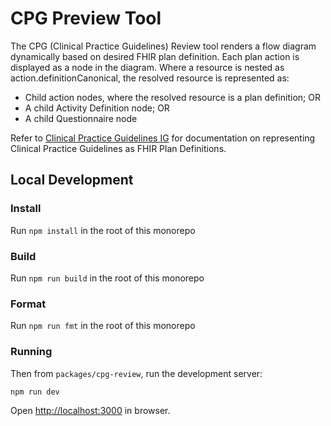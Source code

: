 # CPG Preview Tool

The CPG (Clinical Practice Guidelines) Review tool renders a flow diagram dynamically based on desired FHIR plan definition. Each plan action is displayed as a node in the diagram. Where a resource is nested as action.definitionCanonical, the resolved resource is represented as:

- Child action nodes, where the resolved resource is a plan definition; OR
- A child Activity Definition node; OR
- A child Questionnaire node

Refer to [Clinical Practice Guidelines IG](https://hl7.org/fhir/uv/cpg/STU2/index.html) for documentation on representing Clinical Practice Guidelines as FHIR Plan Definitions.

## Local Development

### Install

Run `npm install` in the root of this monorepo

### Build

Run `npm run build` in the root of this monorepo

### Format

Run `npm run fmt` in the root of this monorepo

### Running

Then from `packages/cpg-review`, run the development server:

```
npm run dev
```

Open [http://localhost:3000](http://localhost:3000) in browser.
